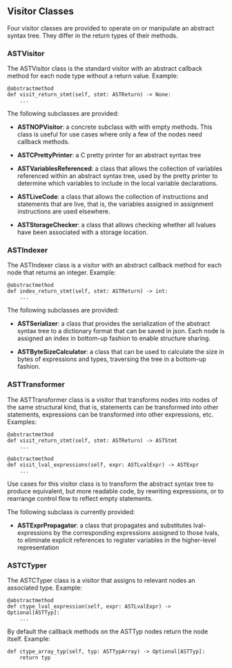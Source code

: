 ## Visitor Classes

Four visitor classes are provided to operate on or manipulate an abstract syntax tree.
They differ in the return types of their methods.

### ASTVisitor

The ASTVisitor class is the standard visitor with an abstract callback method for each node
type without a return value. Example:
```
@abstractmethod
def visit_return_stmt(self, stmt: ASTReturn) -> None:
    ...
```


The following subclasses are provided:

- **ASTNOPVisitor**: a concrete subclass with with empty methods. This class is useful
  for use cases where only a few of the nodes need callback methods.
  
- **ASTCPrettyPrinter**: a C pretty printer for an abstract syntax tree

- **ASTVariablesReferenced**: a class that allows the collection of variables referenced
  within an abstract syntax tree, used by the pretty printer to determine which variables
  to include in the local variable declarations.

- **ASTLiveCode**: a class that allows the collection of instructions and statements
  that are live, that is, the variables assigned in assignment instructions are used
  elsewhere.

- **ASTStorageChecker**: a class that allows checking whether all lvalues have been
  associated with a storage location.


### ASTIndexer

The ASTIndexer class is a visitor with an abstract callback method for each node that
returns an integer. Example:
```
@abstractmethod
def index_return_stmt(self, stmt: ASTReturn) -> int:
    ...
```

The following subclasses are provided:

- **ASTSerializer**: a class that provides the serialization of the abstract syntax
  tree to a dictionary format that can be saved in json. Each node is assigned an
  index in bottom-up fashion to enable structure sharing.

- **ASTByteSizeCalculator**: a class that can be used to calculate the size in bytes
  of expressions and types, traversing the tree in a bottom-up fashion.


### ASTTransformer

The ASTTransformer class is a visitor that transforms nodes into nodes of the same
structural kind, that is, statements can be transformed into other statements,
expressions can be transformed into other expressions, etc. Examples:
```
@abstractmethod
def visit_return_stmt(self, stmt: ASTReturn) -> ASTStmt
    ...

@abstractmethod
def visit_lval_expressions(self, expr: ASTLvalExpr) -> ASTExpr
    ...
```

Use cases for this visitor class is to transform the abstract syntax tree to produce
equivalent, but more readable code, by rewriting expressions, or to rearrange control
flow to reflect empty statements.

The following subclass is currently provided:

- **ASTExprPropagator**: a class that propagates and substitutes lval-expressions by
  the corresponding expressions assigned to those lvals, to eliminate explicit
  references to register variables in the higher-level representation


### ASTCTyper

The ASTCTyper class is a visitor that assigns to relevant nodes an associated type.
Example:
```
@abstractmethod
def ctype_lval_expression(self, expr: ASTLvalExpr) -> Optional[ASTTyp]:
    ...
```
By default the callback methods on the ASTTyp nodes return the node itself. Example:
```
def ctype_array_typ(self, typ: ASTTypArray) -> Optional[ASTTyp]:
    return typ
```